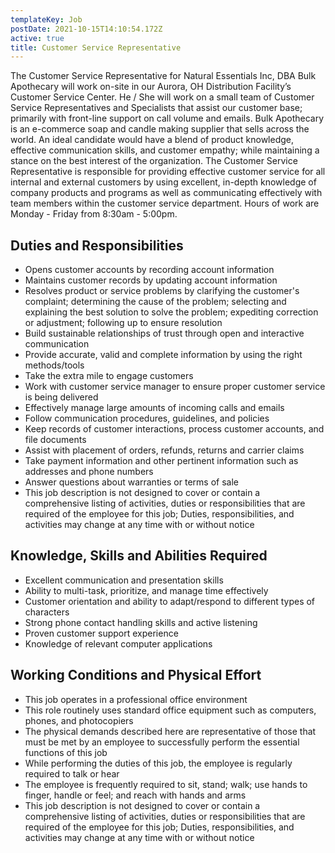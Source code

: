 ```yaml
---
templateKey: Job
postDate: 2021-10-15T14:10:54.172Z
active: true
title: Customer Service Representative
---
```

The Customer Service Representative for Natural Essentials Inc, DBA Bulk Apothecary will work on-site in our Aurora, OH Distribution Facility’s Customer Service Center. He / She will work on a small team of Customer Service Representatives and Specialists that assist our customer base; primarily with front-line support on call volume and emails. Bulk Apothecary is an e-commerce soap and candle making supplier that sells across the world. An ideal candidate would have a blend of product knowledge, effective communication skills, and customer empathy; while maintaining a stance on the best interest of the organization. The Customer Service Representative is responsible for providing effective customer service for all internal and external customers by using excellent, in-depth knowledge of company products and programs as well as communicating effectively with team members within the customer service department. Hours of work are Monday - Friday from 8:30am - 5:00pm.

## Duties and Responsibilities

- Opens customer accounts by recording account information
- Maintains customer records by updating account information
- Resolves product or service problems by clarifying the customer's complaint; determining the cause of the problem; selecting and explaining the best solution to solve the problem; expediting correction or adjustment; following up to ensure resolution
- Build sustainable relationships of trust through open and interactive communication
- Provide accurate, valid and complete information by using the right methods/tools
- Take the extra mile to engage customers
- Work with customer service manager to ensure proper customer service is being delivered
- Effectively manage large amounts of incoming calls and emails
- Follow communication procedures, guidelines, and policies
- Keep records of customer interactions, process customer accounts, and file documents
- Assist with placement of orders, refunds, returns and carrier claims
- Take payment information and other pertinent information such as addresses and phone numbers
- Answer questions about warranties or terms of sale
- This job description is not designed to cover or contain a comprehensive listing of activities, duties or responsibilities that are required of the employee for this job; Duties, responsibilities, and activities may change at any time with or without notice

## Knowledge, Skills and Abilities Required

- Excellent communication and presentation skills
- Ability to multi-task, prioritize, and manage time effectively
- Customer orientation and ability to adapt/respond to different types of characters
- Strong phone contact handling skills and active listening
- Proven customer support experience
- Knowledge of relevant computer applications

## Working Conditions and Physical Effort

- This job operates in a professional office environment
- This role routinely uses standard office equipment such as computers, phones, and photocopiers
- The physical demands described here are representative of those that must be met by an employee to successfully perform the essential functions of this job
- While performing the duties of this job, the employee is regularly required to talk or hear
- The employee is frequently required to sit, stand; walk; use hands to finger, handle or feel; and reach with hands and arms
- This job description is not designed to cover or contain a comprehensive listing of activities, duties or responsibilities that are required of the employee for this job; Duties, responsibilities, and activities may change at any time with or without notice

